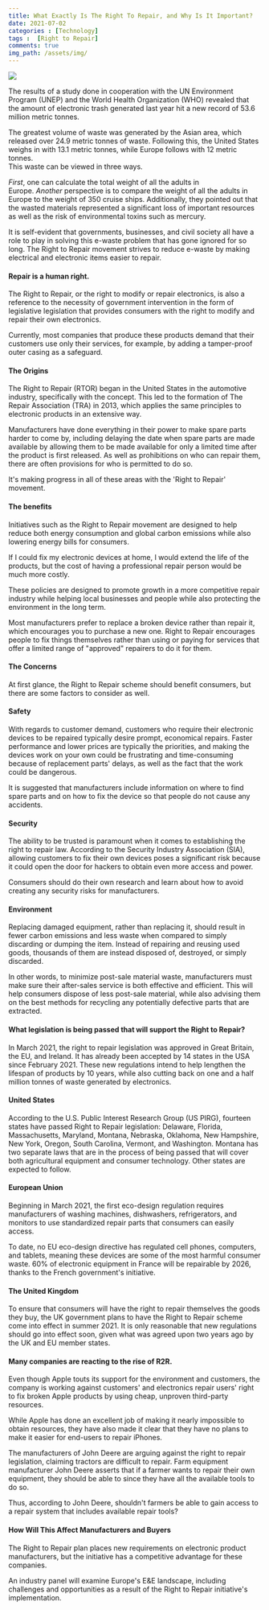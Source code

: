 ```yaml
---
title: What Exactly Is The Right To Repair, and Why Is It Important?
date: 2021-07-02
categories : [Technology]
tags :  [Right to Repair]
comments: true
img_path: /assets/img/
---
```


<img src=repair.jpeg>

The results of a study done in cooperation with the UN Environment Program (UNEP) and the World Health Organization (WHO) revealed that the amount of electronic trash generated last year hit a new record of 53.6 million metric tonnes.

The greatest volume of waste was generated by the Asian area, which released over 24.9 metric tonnes of waste. Following this, the United States weighs in with 13.1 metric tonnes, while Europe follows with 12 metric tonnes.\
This waste can be viewed in three ways.

*First*, one can calculate the total weight of all the adults in Europe. *Another* perspective is to compare the weight of all the adults in Europe to the weight of 350 cruise ships. Additionally, they pointed out that the wasted materials represented a significant loss of important resources as well as the risk of environmental toxins such as mercury.

It is self-evident that governments, businesses, and civil society all have a role to play in solving this e-waste problem that has gone ignored for so long. The Right to Repair movement strives to reduce e-waste by making electrical and electronic items easier to repair.

#### Repair is a human right.

The Right to Repair, or the right to modify or repair electronics, is also a reference to the necessity of government intervention in the form of legislative legislation that provides consumers with the right to modify and repair their own electronics.

Currently, most companies that produce these products demand that their customers use only their services, for example, by adding a tamper-proof outer casing as a safeguard.

#### The Origins

The Right to Repair (RTOR) began in the United States in the automotive industry, specifically with the concept. This led to the formation of The Repair Association (TRA) in 2013, which applies the same principles to electronic products in an extensive way.

Manufacturers have done everything in their power to make spare parts harder to come by, including delaying the date when spare parts are made available by allowing them to be made available for only a limited time after the product is first released. As well as prohibitions on who can repair them, there are often provisions for who is permitted to do so.

It's making progress in all of these areas with the 'Right to Repair' movement.

#### The benefits

Initiatives such as the Right to Repair movement are designed to help reduce both energy consumption and global carbon emissions while also lowering energy bills for consumers.

If I could fix my electronic devices at home, I would extend the life of the products, but the cost of having a professional repair person would be much more costly.

These policies are designed to promote growth in a more competitive repair industry while helping local businesses and people while also protecting the environment in the long term.

Most manufacturers prefer to replace a broken device rather than repair it, which encourages you to purchase a new one. Right to Repair encourages people to fix things themselves rather than using or paying for services that offer a limited range of "approved" repairers to do it for them.

#### The Concerns

At first glance, the Right to Repair scheme should benefit consumers, but there are some factors to consider as well.

#### Safety

With regards to customer demand, customers who require their electronic devices to be repaired typically desire prompt, economical repairs. Faster performance and lower prices are typically the priorities, and making the devices work on your own could be frustrating and time-consuming because of replacement parts' delays, as well as the fact that the work could be dangerous.

It is suggested that manufacturers include information on where to find spare parts and on how to fix the device so that people do not cause any accidents.

#### Security

The ability to be trusted is paramount when it comes to establishing the right to repair law. According to the Security Industry Association (SIA), allowing customers to fix their own devices poses a significant risk because it could open the door for hackers to obtain even more access and power.

Consumers should do their own research and learn about how to avoid creating any security risks for manufacturers.

#### Environment

Replacing damaged equipment, rather than replacing it, should result in fewer carbon emissions and less waste when compared to simply discarding or dumping the item. Instead of repairing and reusing used goods, thousands of them are instead disposed of, destroyed, or simply discarded.

In other words, to minimize post-sale material waste, manufacturers must make sure their after-sales service is both effective and efficient. This will help consumers dispose of less post-sale material, while also advising them on the best methods for recycling any potentially defective parts that are extracted.

#### What legislation is being passed that will support the Right to Repair?

In March 2021, the right to repair legislation was approved in Great Britain, the EU, and Ireland. It has already been accepted by 14 states in the USA since February 2021. These new regulations intend to help lengthen the lifespan of products by 10 years, while also cutting back on one and a half million tonnes of waste generated by electronics.

#### United States

According to the U.S. Public Interest Research Group (US PIRG), fourteen states have passed Right to Repair legislation: Delaware, Florida, Massachusetts, Maryland, Montana, Nebraska, Oklahoma, New Hampshire, New York, Oregon, South Carolina, Vermont, and Washington. Montana has two separate laws that are in the process of being passed that will cover both agricultural equipment and consumer technology. Other states are expected to follow.

#### European Union

Beginning in March 2021, the first eco-design regulation requires manufacturers of washing machines, dishwashers, refrigerators, and monitors to use standardized repair parts that consumers can easily access.

To date, no EU eco-design directive has regulated cell phones, computers, and tablets, meaning these devices are some of the most harmful consumer waste. 60% of electronic equipment in France will be repairable by 2026, thanks to the French government's initiative.

#### The United Kingdom

To ensure that consumers will have the right to repair themselves the goods they buy, the UK government plans to have the Right to Repair scheme come into effect in summer 2021. It is only reasonable that new regulations should go into effect soon, given what was agreed upon two years ago by the UK and EU member states.

#### Many companies are reacting to the rise of R2R.

Even though Apple touts its support for the environment and customers, the company is working against customers' and electronics repair users' right to fix broken Apple products by using cheap, unproven third-party resources.

While Apple has done an excellent job of making it nearly impossible to obtain resources, they have also made it clear that they have no plans to make it easier for end-users to repair iPhones.

The manufacturers of John Deere are arguing against the right to repair legislation, claiming tractors are difficult to repair. Farm equipment manufacturer John Deere asserts that if a farmer wants to repair their own equipment, they should be able to since they have all the available tools to do so.

Thus, according to John Deere, shouldn't farmers be able to gain access to a repair system that includes available repair tools?

#### How Will This Affect Manufacturers and Buyers

The Right to Repair plan places new requirements on electronic product manufacturers, but the initiative has a competitive advantage for these companies.

An industry panel will examine Europe's E&E landscape, including challenges and opportunities as a result of the Right to Repair initiative's implementation.